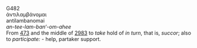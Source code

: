 <body>
  <p>G482<br>  ἀντιλαμβάνομαι  <br> antilambanomai  <br><i>an-tee-lam-ban‘-om-ahee </i><br>From <a href="g0473.htm">473</a> and the middle of <a href="g2983.htm">2983</a>  to <i>take</i> hold of <i>in</i> <i>turn</i>, that is, <i>succor</i>; also to <i>participate:</i> - help, partaker support.<br></p>
 </body>